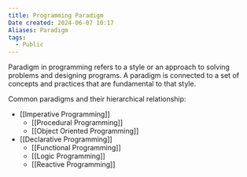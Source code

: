 ```yaml
---
title: Programming Paradigm
Date created: 2024-06-07 10:17
Aliases: Paradigm
tags: 
  - Public
---
```


Paradigm in programming refers to a style or an approach to solving problems and designing programs. A paradigm is connected to a set of concepts and practices that are fundamental to that style.

Common paradigms and their hierarchical relationship:
- [[Imperative Programming]]
	- [[Procedural Programming]]
	- [[Object Oriented Programming]]
- [[Declarative Programming]] 
	- [[Functional Programming]]
	- [[Logic Programming]]
	- [[Reactive Programming]]